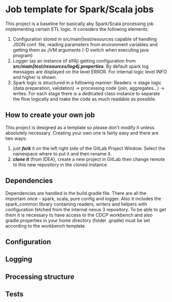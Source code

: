 # Job template for Spark/Scala jobs
This project is a baseline for basically aby Spark/Scala processing job implementing certain ETL logic. It considers the following elements:
1) Configuration stored in src/main|test/resources capable of handling JSON conf. file, reading parameters from environment variables and getting them as JVM arguments (-D switch when executing java program)
2) Logger (as an instance of slf4j) getting configuration from ***src/main|test/resources/log4j.properties***. By default spark log messages are displayed on the level ERROR. For internal logic level INFO and higher is shown.
3) Spark logic is structured in a following manner: Readers -> stage logic (data preparation, validation) -> processing code (join, aggregates...) -> writes. For each stage there is a dedicated class instance to separate the flow logically and make the code as much readable as possible.

## How to create your own job
This project is designed as a template so please don't modify it unless absolutely necessary. Creating your own one is fairly easy and there are two ways:
1) just ***fork*** it on the left right side of the GitLab Project Window. Select the namespace where to put it and then rename it.
2) ***clone it*** (from IDEA), create a new project in GitLab then change remote to this new repository in the cloned instance.

## Dependencies
Dependencies are handled in the build.gradle file. There are all the important once - spark, scala, pure config and logger. Also it includes the spark_common library containing readers, writers and helpers with configuration fetched from the internal nexus 3 repository. To be able to get them it is necessary to have access to the CDCP workbench and also gradle.properties in your home directory (folder .gradle) must be set according to the workbench template.
## Configuration
## Logging
## Processing structure
## Tests 